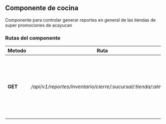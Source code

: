 ## Componente de cocina

Componente para controlar generar reportes en general de las tiendas de super promociones de acayucan

### Rutas del componente

| **Metodo** | **Ruta** | **Request** | **Descripcion** |
|------------|----------|-------------|-----------------|
| **GET** | _/api/v1/reportes/inventario/cierre/:sucursal/:tienda/:almacen_ |  | Obtiene un reporte del inventario de lo que hay en el sistema, por sucursal enviando almacen y tienda |
